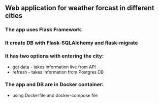 ## Web application for weather forcast in different cities
### The app uses Flask Framework.
### It create DB with Flask-SQLAlchemy and flask-migrate
### It has two options with entering the city:                                                                                         
   * get data - takes information live from API
   * refresh - takes information from Postgres DB                                                                                           
### The app and DB are in Docker container:                                                                                
  * using Dockerfile and docker-compose file

